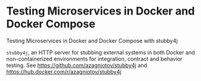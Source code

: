 # Testing Microservices in Docker and Docker Compose
Testing Microservices in Docker and Docker Compose with stubby4j

 `stubby4j`, an HTTP server for stubbing external systems in both Docker and non-containerized environments for integration, contract and behavior testing. See https://github.com/azagniotov/stubby4j and https://hub.docker.com/r/azagniotov/stubby4j
